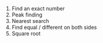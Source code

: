 1. Find an exact number
2. Peak finding
3. Nearest search
4. Find equal / different on both sides
5. Square root